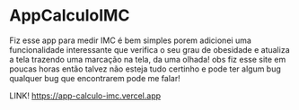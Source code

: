 # AppCalculoIMC

Fiz esse app para medir IMC é bem simples porem adicionei uma funcionalidade interessante que verifica o seu grau de obesidade e atualiza a tela trazendo uma marcação na tela, da uma olhada! obs fiz esse site em poucas horas então talvez não esteja tudo certinho e pode ter algum bug qualquer bug que encontrarem pode me falar!

LINK! https://app-calculo-imc.vercel.app


